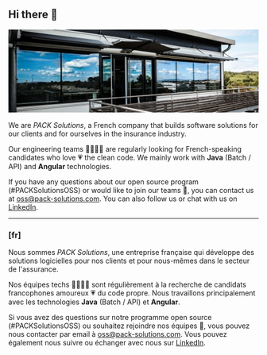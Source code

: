 ## Hi there 👋

![PACK Solutions headquarters](https://raw.githubusercontent.com/PACK-Solutions/.github/main/profile/pack-solutions-headquarters.jpg)

We are _PACK Solutions_, a French company that builds software solutions for our clients and for ourselves in the insurance industry.

Our engineering teams 👨‍💻👩‍💻 are regularly looking for French-speaking candidates who love 💗 the clean code. We mainly work with **Java** (Batch / API) and **Angular** technologies.

If you have any questions about our open source program (#PACKSolutionsOSS) or would like to join our teams 💪, you can contact us at oss@pack-solutions.com. You can also follow us or chat with us on [LinkedIn](https://www.linkedin.com/company/packsolutions/).

---

### [fr]

Nous sommes _PACK Solutions_, une entreprise française qui développe des solutions logicielles pour nos clients et pour nous-mêmes dans le secteur de l'assurance.

Nos équipes techs 👨‍💻👩‍💻 sont régulièrement à la recherche de candidats francophones amoureux 💗 du code propre. Nous travaillons principalement avec les technologies **Java** (Batch / API) et **Angular**.

Si vous avez des questions sur notre programme open source (#PACKSolutionsOSS) ou souhaitez rejoindre nos équipes 💪, vous pouvez nous contacter par email à oss@pack-solutions.com. Vous pouvez également nous suivre ou échanger avec nous sur [LinkedIn](https://www.linkedin.com/company/packsolutions/).
